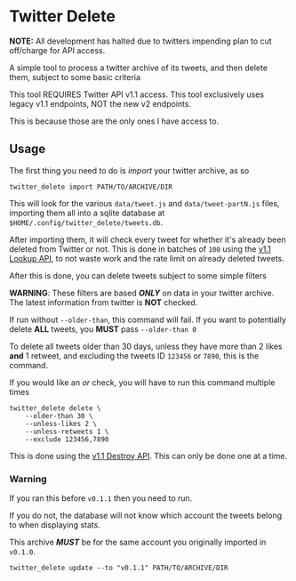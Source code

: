 # Twitter Delete

**NOTE:** All development has halted due to twitters impending plan to cut off/charge for API access.

A simple tool to process a twitter archive of its tweets, and then delete them,
subject to some basic criteria

This tool REQUIRES Twitter API v1.1 access.
This tool exclusively uses legacy v1.1 endpoints, NOT the new v2 endpoints.

This is because those are the only ones I have access to.

## Usage

The first thing you need to do is *import* your twitter archive,
as so

```shell
twitter_delete import PATH/TO/ARCHIVE/DIR
```

This will look for the various `data/tweet.js` and `data/tweet-partN.js` files,
importing them all into a sqlite database at `$HOME/.config/twitter_delete/tweets.db`.

After importing them, it will check every tweet for whether it's
already been deleted from Twitter or not.
This is done in batches of `100` using the [v1.1 Lookup API][1],
to not waste work and the rate limit on already deleted tweets.

After this is done, you can delete tweets subject to some simple filters

**WARNING**: These filters are based ***ONLY*** on data in your twitter archive.
The latest information from twitter is **NOT** checked.

If run without `--older-than`, this command will fail.
If you want to potentially delete **ALL** tweets,
you **MUST** pass `--older-than 0`

To delete all tweets older than 30 days,
unless they have more than 2 likes **and** 1 retweet,
and excluding the tweets ID `123456` or `7890`, this is the command.

If you would like an *or* check, you will have to run this command multiple times

```shell
twitter_delete delete \
    --older-than 30 \
    --unless-likes 2 \
    --unless-retweets 1 \
    --exclude 123456,7890
```

This is done using the [v1.1 Destroy API][2]. This can only be done one at a time.

### Warning

If you ran this before `v0.1.1` then you need to run.

If you do not, the database will not know which account the tweets belong
to when displaying stats.

This archive ***MUST*** be for the same account you originally imported in `v0.1.0`.

```shell
twitter_delete update --to "v0.1.1" PATH/TO/ARCHIVE/DIR
```


[1]: <https://developer.twitter.com/en/docs/twitter-api/v1/tweets/post-and-engage/api-reference/get-statuses-lookup>
[2]: <https://developer.twitter.com/en/docs/twitter-api/v1/tweets/post-and-engage/api-reference/post-statuses-destroy-id>
